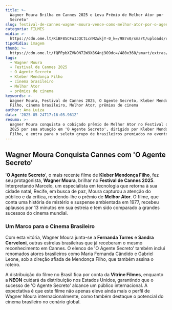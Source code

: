 ```yaml
---
title: >-
  Wagner Moura Brilha em Cannes 2025 e Leva Prêmio de Melhor Ator por 'O Agente
  Secreto'
slug: festival-de-cannes-wagner-moura-vence-como-melhor-ator-por-o-agente-secreto
categoria: FILMES
midia: >-
  https://cdn.ome.lt/KiBF85CFuIJQCtLcnM2wkjY-0_k=/987x0/smart/uploads/conteudo/fotos/o-agente-secreto-capa_q38SF8v.png
tipoMidia: imagem
thumb: >-
  https://cdn.ome.lt/fQPPpbXZVNON72W9X8K4nj9O9dc=/480x360/smart/extras/conteudos/o-agente-secreto-2_byOLgS5.jpg
tags:
  - Wagner Moura
  - Festival de Cannes 2025
  - O Agente Secreto
  - Kleber Mendonça Filho
  - cinema brasileiro
  - Melhor Ator
  - prêmios de cinema
keywords: >-
  Wagner Moura, Festival de Cannes 2025, O Agente Secreto, Kleber Mendonça
  Filho, cinema brasileiro, Melhor Ator, prêmios de cinema
author: Ana Luiza
data: '2025-05-24T17:16:05.961Z'
resumo: >-
  Wagner Moura conquista o cobiçado prêmio de Melhor Ator no Festival de Cannes
  2025 por sua atuação em 'O Agente Secreto', dirigido por Kleber Mendonça
  Filho, e entra para o seleto grupo de brasileiros premiados no evento.
---
```


## Wagner Moura Conquista Cannes com 'O Agente Secreto'

'**O Agente Secreto**', o mais recente filme de **Kleber Mendonça Filho**, fez seu protagonista, **Wagner Moura**, brilhar no **Festival de Cannes 2025**. Interpretando Marcelo, um especialista em tecnologia que retorna à sua cidade natal, Recife, em busca de paz, Moura capturou a atenção do público e da crítica, rendendo-lhe o prêmio de **Melhor Ator**. O filme, que conta uma história de mistério e suspense ambientada em 1977, recebeu aplausos por 13 minutos em sua estreia e tem sido comparado a grandes sucessos do cinema mundial.

### Um Marco para o Cinema Brasileiro

Com esta vitória, Wagner Moura junta-se a **Fernanda Torres** e **Sandra Corveloni**, outras estrelas brasileiras que já receberam o mesmo reconhecimento em Cannes. O elenco de 'O Agente Secreto' também inclui renomados atores brasileiros como Maria Fernanda Cândido e Gabriel Leone, sob a direção afiada de Mendonça Filho, que também assina o roteiro.

A distribuição do filme no Brasil fica por conta da **Vitrine Filmes**, enquanto a **NEON** cuidará da distribuição nos Estados Unidos, garantindo que o sucesso de 'O Agente Secreto' alcance um público internacional. A expectativa é que este filme não apenas eleve ainda mais o perfil de Wagner Moura internacionalmente, como também destaque o potencial do cinema brasileiro no cenário global.
